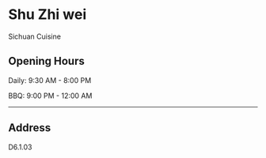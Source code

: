 # Shu Zhi wei

Sichuan Cuisine

## Opening Hours

Daily: 9:30 AM - 8:00 PM

BBQ: 9:00 PM - 12:00 AM

---

## Address

D6.1.03
